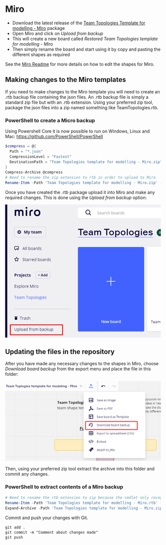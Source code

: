 # Miro

- Download the latest release of the [Team Topologies Template for modelling - Miro](https://github.com/TeamTopologies/Team-Shape-Templates/releases) package
- Open Miro and click on *Upload from backup*
- This will create a new board called *Restored Team Topologies template for modelling - Miro*
- Then simply rename the board and start using it by copy and pasting the different shapes as required

See the [Miro Readme](https://github.com/conjurer-rich/Team-Shape-Templates/blob/main/miro/readme.md) for more details on how to edit the shapes for Miro.

## Making changes to the Miro templates

If you need to make changes to the Miro template you will need to create an .rtb backup file containing the json files. An .rtb backup file is simply a standard zip file but with an .rtb extension. Using your preferred zip tool, package the json files into a zip named something like TeamTopologies.rtb. 

### PowerShell to create a Micro backup

Using Powershell Core it is now possible to run on Windows, Linux and Mac: https://github.com/PowerShell/PowerShell

```powershell
$compress = @{
  Path = "*.json"
  CompressionLevel = "Fastest"
  DestinationPath = "Team Topologies template for modelling - Miro.zip"
}
Compress-Archive @compress
# Need to rename the zip extension to rtb in order to upload to Miro
Rename-Item -Path 'Team Topologies template for modelling - Miro.zip' -NewName 'Team Topologies template for modelling - Miro.rtb'
```

Once you have created the .rtb package upload it into Miro and make any required changes. This is done using the _Upload from backup_ option:

![Screenshot of Restoring a Miro backup](Restoring%20a%20miro%20backup.png)

## Updating the  files in the repository

After you have made any necessary changes to the shapes in Miro, choose _Download board backup_ from the export menu and place the file in this folder:

![Screenshot of Exporting a Miro backup](Exporting%20a%20miro%20backup.png)

Then, using your preferred zip tool extract the archive into this folder and commit any changes.

### PowerShell to extract contents of a Miro backup

```powershell
# Need to rename the rtb extension to zip because the cmdlet only recognises zip format
Rename-Item -Path 'Team Topologies template for modelling - Miro.rtb' -NewName 'Team Topologies template for modelling - Miro.zip'
Expand-Archive -Path 'Team Topologies template for modelling - Miro.zip' -DestinationPath . -Force
```

Commit and push your changes with Git.

```
git add .
git commit -m "Comment about changes made"
git push
```

